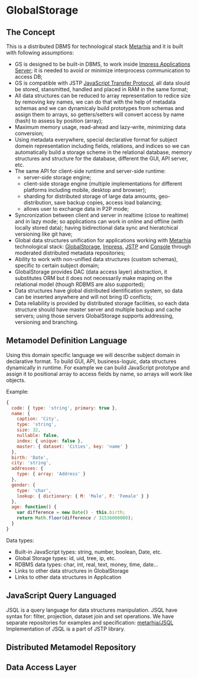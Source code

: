 # GlobalStorage

## The Concept

This is a distributed DBMS for technological stack [Metarhia](https://github.com/metarhia/Metarhia) and it is built with following assumptions:
* GS is designed to be built-in DBMS, to work inside [Impress Applications Server](https://github.com/metarhia/Impress); it is needed to avoid or minimize interprocess communication to access DB;
* GS is compatible with JSTP [JavaScript Transfer Protocol](https://github.com/metarhia/JSTP), all data slould be stored, stansmitted, handled and placed in RAM in the same format;
* All data structures can be reduced to array representation to redice size by removing key names, we can do that with the help of metadata schemas and we can dynamicaly build prototypes from schemas and assign them to arrays, so getters/setters will convert access by name (hash) to assess by position (array);
* Maximum memory usage, read-ahead and lazy-write, minimizing data conversion;
* Using metadata everywhere, special declarative format for subject domein representation including fields, relations, and indices so we can automatically build a storage scheme in the relational database, memory structures and  structure for the database, different the GUI, API server, etc.
* The same API for client-side runtime and server-side runtime:
  - server-side storage engine;
  - client-side storage engine (multiple implementations for different platforms including mobile, desktop and browser);
  - sharding for distributed storage of large data amounts, geo-distribution, save backup copies, access load balancing;
  - allows user to exchange data in P2P mode;
* Syncronization between client and server in realtime (close to realtime) and in lazy mode; so applications can work in online and offline (with locally stored data); having bidirectional data sync and hieratchical versioning like git have;
* Global data structures unification for applications working with [Metarhia](https://github.com/metarhia/Metarhia) technological stack: [GlobalStorage](https://github.com/metarhia/GlobalStorage), [Impress](https://github.com/metarhia/Impress), [JSTP](https://github.com/metarhia/JSTP) and [Console](https://github.com/metarhia/Console) through moderated distributed metadata repositories;
* Ability to work with non-unified data structures (custom schemas), specific to certain subject domain;
* GlobalStorage provides DAC (data access layer) abstraction, it substitutes ORM but it does not necessarily make maping on the relational model (though RDBMS are also supported);
* Data structures have global distributed identification system, so data can be inserted anywhere and will not bring ID  conflicts;
* Data reliability is provided by distributed storage facilities, so each data structure should have master server and multiple backup and cache servers; using those servers GlobalStorage supports addressing, versioning and branching.

## Metamodel Definition Language

Using this domain specific language we will describe subject domain in declarative format. To build GUI, API, business-loguic, data structures dynamically in runtime. For example we can build JavaScript prototype and assign it to positional array to access fields by name, so arrays will work like objects.

Example:
```js
{
  code: { type: 'string', primary: true },
  name: {
    caption: 'City',
    type: 'string',
    size: 32,
    nullable: false,
    index: { unique: false },
    master: { dataset: 'Cities', key: 'name' }
  },
  birth: 'Date',
  city: 'string',
  addresses: {
    type: { array: 'Address' }
  },
  gender: {
    type: 'char',
    lookup: { dictionary: { M: 'Male', F: 'Female' } }
  },
  age: function() {
    var difference = new Date() - this.birth;
    return Math.floor(difference / 31536000000);
  }
}
```

Data types:
- Built-in JavaScript types: string, number, boolean, Date, etc.
- Global Storage types: id, uid, tree, ip, etc.
- RDBMS data types: char, int, real, text, money, time, date...
- Links to other data structures in GlobalStorage
- Links to other data structures in Application

## JavaScript Query Languaged 

JSQL is a query language for data structures manipulation. JSQL have syntax for: filter, projection, dataset join and set operations. We have separate repositories for examples and specification: [metarhia/JSQL](https://github.com/metarhia/JSQL) Implementation of JSQL is a part of JSTP library.

## Distributed Metamodel Repository

## Data Access Layer
